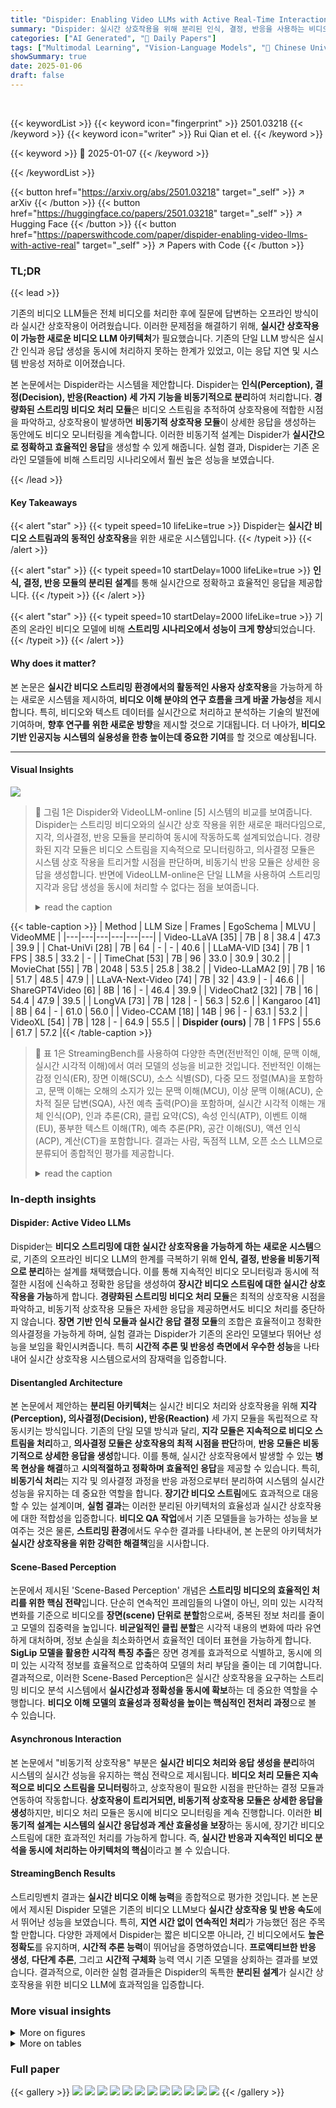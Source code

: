 ```yaml
---
title: "Dispider: Enabling Video LLMs with Active Real-Time Interaction via Disentangled Perception, Decision, and Reaction"
summary: "Dispider: 실시간 상호작용을 위해 분리된 인식, 결정, 반응을 사용하는 비디오 LLM을 가능하게 합니다."
categories: ["AI Generated", "🤗 Daily Papers"]
tags: ["Multimodal Learning", "Vision-Language Models", "🏢 Chinese University of Hong Kong",]
showSummary: true
date: 2025-01-06
draft: false
---
```


<br>

{{< keywordList >}}
{{< keyword icon="fingerprint" >}} 2501.03218 {{< /keyword >}}
{{< keyword icon="writer" >}} Rui Qian et el. {{< /keyword >}}
 
{{< keyword >}} 🤗 2025-01-07 {{< /keyword >}}
 
{{< /keywordList >}}

{{< button href="https://arxiv.org/abs/2501.03218" target="_self" >}}
↗ arXiv
{{< /button >}}
{{< button href="https://huggingface.co/papers/2501.03218" target="_self" >}}
↗ Hugging Face
{{< /button >}}
{{< button href="https://paperswithcode.com/paper/dispider-enabling-video-llms-with-active-real" target="_self" >}}
↗ Papers with Code
{{< /button >}}




### TL;DR


{{< lead >}}

기존의 비디오 LLM들은 전체 비디오를 처리한 후에 질문에 답변하는 오프라인 방식이라 실시간 상호작용이 어려웠습니다. 이러한 문제점을 해결하기 위해, **실시간 상호작용이 가능한 새로운 비디오 LLM 아키텍처**가 필요했습니다.  기존의 단일 LLM 방식은 실시간 인식과 응답 생성을 동시에 처리하지 못하는 한계가 있었고, 이는 응답 지연 및 시스템 반응성 저하로 이어졌습니다.

본 논문에서는 Dispider라는 시스템을 제안합니다. Dispider는 **인식(Perception), 결정(Decision), 반응(Reaction) 세 가지 기능을 비동기적으로 분리**하여 처리합니다. **경량화된 스트리밍 비디오 처리 모듈**은 비디오 스트림을 추적하여 상호작용에 적합한 시점을 파악하고, 상호작용이 발생하면 **비동기적 상호작용 모듈**이 상세한 응답을 생성하는 동안에도 비디오 모니터링을 계속합니다. 이러한 비동기적 설계는 Dispider가 **실시간으로 정확하고 효율적인 응답**을 생성할 수 있게 해줍니다. 실험 결과, Dispider는 기존 온라인 모델들에 비해 스트리밍 시나리오에서 훨씬 높은 성능을 보였습니다.

{{< /lead >}}


#### Key Takeaways

{{< alert "star" >}}
{{< typeit speed=10 lifeLike=true >}} Dispider는 **실시간 비디오 스트림과의 동적인 상호작용**을 위한 새로운 시스템입니다. {{< /typeit >}}
{{< /alert >}}

{{< alert "star" >}}
{{< typeit speed=10 startDelay=1000 lifeLike=true >}} **인식, 결정, 반응 모듈의 분리된 설계**를 통해 실시간으로 정확하고 효율적인 응답을 제공합니다. {{< /typeit >}}
{{< /alert >}}

{{< alert "star" >}}
{{< typeit speed=10 startDelay=2000 lifeLike=true >}} 기존의 온라인 비디오 모델에 비해 **스트리밍 시나리오에서 성능이 크게 향상**되었습니다. {{< /typeit >}}
{{< /alert >}}

#### Why does it matter?
본 논문은 **실시간 비디오 스트리밍 환경에서의 활동적인 사용자 상호작용**을 가능하게 하는 새로운 시스템을 제시하여, **비디오 이해 분야의 연구 흐름을 크게 바꿀 가능성**을 제시합니다.  특히, 비디오와 텍스트 데이터를 실시간으로 처리하고 분석하는 기술의 발전에 기여하며, **향후 연구를 위한 새로운 방향**을 제시할 것으로 기대됩니다.  더 나아가, **비디오 기반 인공지능 시스템의 실용성을 한층 높이는데 중요한 기여**를 할 것으로 예상됩니다.

------
#### Visual Insights



![](https://arxiv.org/html/2501.03218/x1.png)

> 🔼 그림 1은 Dispider와 VideoLLM-online [5] 시스템의 비교를 보여줍니다. Dispider는 스트리밍 비디오와의 실시간 상호 작용을 위한 새로운 패러다임으로, 지각, 의사결정, 반응 모듈을 분리하여 동시에 작동하도록 설계되었습니다.  경량화된 지각 모듈은 비디오 스트림을 지속적으로 모니터링하고, 의사결정 모듈은 시스템 상호 작용을 트리거할 시점을 판단하며, 비동기식 반응 모듈은 상세한 응답을 생성합니다. 반면에 VideoLLM-online은 단일 LLM을 사용하여 스트리밍 지각과 응답 생성을 동시에 처리할 수 없다는 점을 보여줍니다.
> <details>
> <summary>read the caption</summary>
> Figure 1: Schematic comparison between Dispider and VideoLLM-online [5]. Our Dispider introduces a disentangled paradigm for active real-time interaction with streaming video. It features a lightweight perception module for continuous monitoring, a decision module to determine when to trigger system interactions, and an asynchronous reaction module for generating detailed responses. In contrast, VideoLLM-online is unable to simultaneously perform streaming perception and response generation because it relies on a single LLM to handle both functions.
> </details>





{{< table-caption >}}
| Method | LLM Size | Frames | EgoSchema | MLVU | VideoMME |
|---|---|---|---|---|---| 
| Video-LLaVA [35] | 7B | 8 | 38.4 | 47.3 | 39.9 |
| Chat-UniVi [28] | 7B | 64 | - | - | 40.6 |
| LLaMA-VID [34] | 7B | 1 FPS | 38.5 | 33.2 | - |
| TimeChat [53] | 7B | 96 | 33.0 | 30.9 | 30.2 |
| MovieChat [55] | 7B | 2048 | 53.5 | 25.8 | 38.2 |
| Video-LLaMA2 [9] | 7B | 16 | 51.7 | 48.5 | 47.9 |
| LLaVA-Next-Video [74] | 7B | 32 | 43.9 | - | 46.6 |
| ShareGPT4Video [6] | 8B | 16 | - | 46.4 | 39.9 |
| VideoChat2 [32] | 7B | 16 | 54.4 | 47.9 | 39.5 |
| LongVA [73] | 7B | 128 | - | 56.3 | 52.6 |
| Kangaroo [41] | 8B | 64 | - | 61.0 | 56.0 |
| Video-CCAM [18] | 14B | 96 | - | 63.1 | 53.2 |
| VideoXL [54] | 7B | 128 | - | 64.9 | 55.5 |
| **Dispider (ours)** | 7B | 1 FPS | 55.6 | 61.7 | 57.2 |{{< /table-caption >}}

> 🔼 표 1은 StreamingBench를 사용하여 다양한 측면(전반적인 이해, 문맥 이해, 실시간 시각적 이해)에서 여러 모델의 성능을 비교한 것입니다. 전반적인 이해는 감정 인식(ER), 장면 이해(SCU), 소스 식별(SD), 다중 모드 정렬(MA)을 포함하고, 문맥 이해는 오해의 소지가 있는 문맥 이해(MCU), 이상 문맥 이해(ACU), 순차적 질문 답변(SQA), 사전 예측 출력(PO)을 포함하며, 실시간 시각적 이해는 개체 인식(OP), 인과 추론(CR), 클립 요약(CS), 속성 인식(ATP), 이벤트 이해(EU), 풍부한 텍스트 이해(TR), 예측 추론(PR), 공간 이해(SU), 액션 인식(ACP), 계산(CT)을 포함합니다. 결과는 사람, 독점적 LLM, 오픈 소스 LLM으로 분류되어 종합적인 평가를 제공합니다.
> <details>
> <summary>read the caption</summary>
> Table 1: Performance comparison on StreamingBench on Omni-source Understanding, Contextual Understanding, and Real-Time Visual Understanding. Omni-source Understanding includes Emotion Recognition (ER), Scene Understanding (SCU), Source Discrimination (SD), and Multimodal Alignment (MA). Contextual Understanding includes Misleading Context Understanding (MCU), Anomaly Context Understanding (ACU), Sequential Question Answering (SQA) and Proactive Output (PO). Real-Time Visual Understanding includes Object Perception (OP), Causal Reasoning (CR), Clips Summarization (CS), Attribute Perception (ATP), Event Understanding (EU), Text-Rich Understanding (TR), Prospective Reasoning (PR), Spatial Understanding (SU), Action Perception (ACP), and Counting (CT). Results are categorized into Human, Proprietary MLLMs, and Open-Source MLLMs for a comprehensive evaluation.
> </details>





### In-depth insights


#### Dispider: Active Video LLMs
Dispider는 **비디오 스트리밍에 대한 실시간 상호작용을 가능하게 하는 새로운 시스템**으로, 기존의 오프라인 비디오 LLM의 한계를 극복하기 위해 **인식, 결정, 반응을 비동기적으로 분리**하는 설계를 채택했습니다.  이를 통해 지속적인 비디오 모니터링과 동시에 적절한 시점에 신속하고 정확한 응답을 생성하여 **장시간 비디오 스트림에 대한 실시간 상호 작용을 가능**하게 합니다.  **경량화된 스트리밍 비디오 처리 모듈**은 최적의 상호작용 시점을 파악하고, 비동기적 상호작용 모듈은 자세한 응답을 제공하면서도 비디오 처리를 중단하지 않습니다.  **장면 기반 인식 모듈과 실시간 응답 결정 모듈**의 조합은 효율적이고 정확한 의사결정을 가능하게 하며,  실험 결과는 Dispider가 기존의 온라인 모델보다 뛰어난 성능을 보임을 확인시켜줍니다.  특히 **시간적 추론 및 반응성 측면에서 우수한 성능**을 나타내어 실시간 상호작용 시스템으로서의 잠재력을 입증합니다.

#### Disentangled Architecture
본 논문에서 제안하는 **분리된 아키텍처**는 실시간 비디오 처리와 상호작용을 위해 **지각(Perception), 의사결정(Decision), 반응(Reaction)** 세 가지 모듈을 독립적으로 작동시키는 방식입니다. 기존의 단일 모델 방식과 달리, **지각 모듈은 지속적으로 비디오 스트림을 처리**하고, **의사결정 모듈은 상호작용의 최적 시점을 판단**하며, **반응 모듈은 비동기적으로 상세한 응답을 생성**합니다. 이를 통해, 실시간 상호작용에서 발생할 수 있는 **병목 현상을 해결**하고 **시의적절하고 정확하며 효율적인 응답**을 제공할 수 있습니다. 특히, **비동기식 처리**는 지각 및 의사결정 과정을 반응 과정으로부터 분리하여 시스템의 실시간 성능을 유지하는 데 중요한 역할을 합니다.  **장기간 비디오 스트림**에도 효과적으로 대응할 수 있는 설계이며,  **실험 결과**는 이러한 분리된 아키텍처의 효율성과 실시간 상호작용에 대한 적합성을 입증합니다.  **비디오 QA 작업**에서 기존 모델들을 능가하는 성능을 보여주는 것은 물론, **스트리밍 환경**에서도 우수한 결과를 나타내어, 본 논문의 아키텍처가 **실시간 상호작용을 위한 강력한 해결책**임을 시사합니다.

#### Scene-Based Perception
논문에서 제시된 'Scene-Based Perception' 개념은 **스트리밍 비디오의 효율적인 처리를 위한 핵심 전략**입니다.  단순히 연속적인 프레임들의 나열이 아닌, 의미 있는 시각적 변화를 기준으로 비디오를 **장면(scene) 단위로 분할**함으로써, 중복된 정보 처리를 줄이고 모델의 집중력을 높입니다.  **비균일적인 클립 분할**은 시각적 내용의 변화에 따라 유연하게 대처하며, 정보 손실을 최소화하면서 효율적인 데이터 표현을 가능하게 합니다.  **SigLip 모델을 활용한 시각적 특징 추출**은 장면 경계를 효과적으로 식별하고, 동시에 의미 있는 시각적 정보를 효율적으로 압축하여 모델의 처리 부담을 줄이는 데 기여합니다.  결과적으로, 이러한 Scene-Based Perception은 실시간 상호작용을 요구하는 스트리밍 비디오 분석 시스템에서 **실시간성과 정확성을 동시에 확보**하는 데 중요한 역할을 수행합니다.  **비디오 이해 모델의 효율성과 정확성을 높이는 핵심적인 전처리 과정**으로 볼 수 있습니다.

#### Asynchronous Interaction
본 논문에서 "비동기적 상호작용" 부분은 **실시간 비디오 처리와 응답 생성을 분리**하여 시스템의 실시간 성능을 유지하는 핵심 전략으로 제시됩니다.  **비디오 처리 모듈은 지속적으로 비디오 스트림을 모니터링**하고, 상호작용이 필요한 시점을 판단하는 결정 모듈과 연동하여 작동합니다.  **상호작용이 트리거되면, 비동기적 상호작용 모듈은 상세한 응답을 생성**하지만, 비디오 처리 모듈은 동시에 비디오 모니터링을 계속 진행합니다. 이러한 **비동기적 설계는 시스템의 실시간 응답성과 계산 효율성을 보장**하는 동시에, 장기간 비디오 스트림에 대한 효과적인 처리를 가능하게 합니다.  즉, **실시간 반응과 지속적인 비디오 분석을 동시에 처리하는 아키텍처의 핵심**이라고 볼 수 있습니다.

#### StreamingBench Results
스트리밍벤치 결과는 **실시간 비디오 이해 능력**을 종합적으로 평가한 것입니다.  본 논문에서 제시된 Dispider 모델은 기존의 비디오 LLM보다 **실시간 상호작용 및 반응 속도**에서 뛰어난 성능을 보였습니다. 특히, **지연 시간 없이 연속적인 처리**가 가능했던 점은 주목할 만합니다.  다양한 과제에서 Dispider는 짧은 비디오뿐 아니라, 긴 비디오에서도 **높은 정확도**를 유지하며,  **시간적 추론 능력**이 뛰어남을 증명하였습니다.  **프로액티브한 반응 생성**, **다단계 추론**, 그리고 **시간적 구체화** 능력 역시 기존 모델을 상회하는 결과를 보였습니다.  결과적으로, 이러한 실험 결과들은 Dispider의 독특한 **분리된 설계**가 실시간 상호작용을 위한 비디오 LLM에 효과적임을 입증합니다.


### More visual insights

<details>
<summary>More on figures
</summary>


![](https://arxiv.org/html/2501.03218/x2.png)

> 🔼 그림 2는 실시간 스트리밍 비디오 처리 시스템에서 응답 결정 모듈의 작동 방식을 보여줍니다.  이 모듈은 비디오 스트림을 처리하면서 응답 시점을 동적으로 결정합니다. 비디오는 장면 경계에 따라 크기가 다른 여러 클립으로 분할되고, 과거 상호 작용 내역을 담은 기억 메모리가 활용되어 맥락을 파악합니다.  모듈은 메모리 특징, 클립 특징, 질문 텍스트, 그리고 ⟨TODO⟩ 및 ⟨ANS⟩ 와 같은 특수 토큰들을 결합하여 응답 시점을 결정합니다. 즉, 현재 비디오 장면의 내용과 과거 질문 및 답변 이력을 종합적으로 고려하여,  새로운 정보가 충분히 축적되었을 때만 모델이 답변을 생성하도록 제어합니다.
> <details>
> <summary>read the caption</summary>
> Figure 2:  Illustration of the Response Decision Module in a proactive streaming video processing system. The module dynamically determines when to respond during video streaming by segmenting the video into non-uniform clips and utilizing historical memory to capture context. The module then combines memory features, clip features, question text, and special tokens, ⟨TODO⟩ and ⟨ANS⟩, to decide on response timing.
> </details>



![](https://arxiv.org/html/2501.03218/x3.png)

> 🔼 그림 3은 Dispider와 VideoLLM-online의 실시간 비디오 이해 능력에 대한 정량적 비교를 보여줍니다. 질문은 비디오 시작 시점에 제시되며, 모델의 응답은 텍스트 형태의 답변이나 무응답 상태로 표시됩니다. Dispider는 VideoLLM-online에 비해 지속적인 비디오 스트리밍 처리와 실시간 상호작용 측면에서 우수한 성능을 보여줍니다.  Dispider는 비디오 내용을 지속적으로 분석하고 적절한 시점에 적시적절한 응답을 생성하며, VideoLLM-online과 달리 비디오 처리와 응답 생성을 동시에 수행할 수 있습니다. 이는 모델의 실시간 응답 능력을 보여주는 중요한 차이점입니다.  각 시점에서 두 모델의 응답과 무응답 상태가 함께 제시되어 비교 분석에 용이하도록 구성되었습니다.
> <details>
> <summary>read the caption</summary>
> Figure 3: Quantitative comparison between Dispider and VideoLLM-online in streaming video understanding. The question is inserted at the beginning, and we show the model’s response in either answer texts or the state of keeping silent.
> </details>



</details>




<details>
<summary>More on tables
</summary>


{{< table-caption >}}
| Method | Frames | TVG<sub>F1</sub> | EPM<sub>F1</sub> | TAL<sub>F1</sub> | VHD<sub>F1</sub> | DVC<sub>F1</sub> | DVC<sub>Sim</sub> | SLC<sub>F1</sub> | SLC<sub>Sim</sub> |
|---|---|---|---|---|---|---|---|---|---| 
| *Conventional video QA inference*. |  |  |  |  |  |  |  |  |  |
| *w/ specialized time tokens* |  |  |  |  |  |  |  |  |  |
| VTG-LLM [24] | 96 | 15.9 | 3.7 | 14.4 | 48.2 | 40.2 | 18.6 | 20.8 | 14.4 |
| LITA [26] | 100 | 22.2 | 4.6 | 18.0 | 23.9 | 39.7 | 17.2 | 21.0 | 12.2 |
| ETChat [42] | 1 FPS | 38.6 | 10.2 | 30.8 | 62.5 | 38.4 | 19.7 | 24.4 | 14.6 |
| \hdashline      *w/o specialized time tokens* |  |  |  |  |  |  |  |  |  |
| VideoChatGPT [43] | 100 | 7.0 | 1.3 | 15.1 | 28.8 | 8.8 | 11.3 | 5.7 | 10.2 |
| Video-LLaVA [35] | 8 | 7.0 | 1.9 | 15.0 | 28.9 | 28.0 | 15.0 | 0.9 | 8.3 |
| LLaMA-VID [34] | 1 FPS | 5.5 | 1.2 | 8.0 | 30.0 | 27.1 | 12.6 | 5.2 | 11.1 |
| Video-LLaMA2 [9] | 8 | 0.1 | 0.0 | 0.0 | 1,5 | 0.6 | 14.5 | 0.0 | 15.2 |
| PLLaVA [63] | 16 | 6.9 | 1.1 | 5.7 | 28.9 | 13.3 | 10.6 | 9.7 | 11.8 |
| VTimeLLM [25] | 100 | 7.6 | 1.9 | 18.2 | 28.9 | 12.4 | 13.1 | 8.7 | 6.4 |
| TimeChat [53] | 96 | 26.2 | 3.9 | 10.1 | 40.5 | 16.6 | 12.5 | 5.6 | 9.2 |
| **Dispider (ours)** | 1 FPS | 43.6 | 17.2 | 29.9 | 51.5 | 31.6 | 17.8 | 14.1 | 11.7 |
| *Streaming video QA inference*. |  |  |  |  |  |  |  |  |  |
| VideoLLM-Online [5] | 2 FPS | 13.2 | 3.8 | 9.1 | 22.4 | 24.0 | 13.4 | 9.9 | 10.1 |
| **Dispider (ours)** | 1 FPS | 36.1 | 15.5 | 27.3 | 54.2 | 33.8 | 18.9 | 18.8 | 12.4 |{{< /table-caption >}}
> 🔼 표 2는 긴 비디오 벤치마크에 대한 다양한 비디오 LLM 모델들의 성능을 비교 분석한 표입니다.  EgoSchema 전체 데이터셋, MLVU 객관식 질문, 그리고 자막 없는 VideoMME 전체 데이터셋에 대한 정확도를 제시합니다. 공정한 비교를 위해 LLM의 크기와 샘플링된 프레임 수도 함께 표시합니다.  즉, 각 모델이 긴 비디오를 얼마나 잘 이해하는지, 특히  주요 벤치마크 데이터셋에서 얼마나 정확한지를 보여줍니다.
> <details>
> <summary>read the caption</summary>
> Table 2: Comparison on long video benchmarks. We report the accuracy on the EgoSchema full set, MLVU multiple-choice questions, and the VideoMME overall set without subtitles. For a fair comparison, we also present the model size of the LLM and the number of sampled frames.
> </details>

{{< table-caption >}}
| Clip | MLVU | V-MME | TVG<sub>F1</sub> | DVC<sub>F1</sub> | DVC<sub>Sim</sub> |
|---|---|---|---|---|---| 
| Uniform | 59.8 | 55.4 | 34.5 | 33.1 | 18.1 |
| Scene-based | 61.7 | 57.2 | 36.1 | 33.8 | 18.9 |{{< /table-caption >}}
> 🔼 표 3은 ETBench 벤치마크에 대한 실험 결과를 보여줍니다. 두 가지 설정(기존 비디오 QA 설정과 스트리밍 설정)에서의 성능을 비교 분석합니다. 기존 설정에서는 모델이 전체 비디오를 본 후 질문에 답변해야 하지만, 스트리밍 설정에서는 비디오 시작 시점에 질문이 주어지고 모델은 실시간으로 응답해야 합니다. 표에는 두 설정 모두에 적합한 여섯 가지 하위 작업에 대한 성능이 제시되어 있습니다.
> <details>
> <summary>read the caption</summary>
> Table 3: Comparison on ETBench. We present the results for two different settings. In the conventional video QA setting, the model is required to answer the question after watching the entire video. In the streaming setting, the question is placed at the beginning of the video, and the model is expected to provide real-time responses. We report performance on six subtasks that are suitable for both evaluation settings.
> </details>

{{< table-caption >}}
| ⟨ANS⟩ | ⟨TODO⟩ | ⟨SILENT⟩ | TVG<sub>F1</sub> | DVC<sub>F1</sub> | DVC<sub>Sim</sub> |
|---|---|---|---|---|---| 
| ✗ | ✗ | ✗ | 20.1 | 19.7 | 12.3 |
| ✗ | ✗ | ✓ | 26.3 | 24.9 | 13.1 |
| ✓ | ✗ | ✓ | 35.2 | 31.0 | 17.2 |
| ✗ | ✓ | ✓ | 28.7 | 25.6 | 14.5 |
| ✓ | ✓ | ✗ | 35.5 | 30.2 | 16.8 |
| ✓ | ✓ | ✓ | 36.1 | 33.8 | 18.9 |{{< /table-caption >}}
> 🔼 표 4는 클립 분할 전략에 대한 추가 분석 결과를 보여줍니다. 논문에서는 균일한 16프레임 클립 분할과 SigLip을 사용한 장면 기반의 비균일 클립 분할 두 가지 방법을 비교합니다.  MLVU와 VideoMME 벤치마크에 대한 기존 방식의 QA 정확도와 ETBench의 시간적 비디오 접지 및 밀집 비디오 캡션 작업에 대한 스트리밍 지표를 측정하여 두 방법의 성능 차이를 분석합니다.  이는 장면 기반 분할이 비디오의 구조적 정보를 더 잘 보존하여 모델 학습과 시의 적절한 응답 생성에 도움이 되는지 확인하기 위함입니다.
> <details>
> <summary>read the caption</summary>
> Table 4: Ablation study on the clip segmentation. We compare uniform 16-frame clip segmentation and our scene-based segmentation with SigLip.
> </details>

</details>




### Full paper

{{< gallery >}}
<img src="paper_images/1.png" class="grid-w50 md:grid-w33 xl:grid-w25" />
<img src="paper_images/2.png" class="grid-w50 md:grid-w33 xl:grid-w25" />
<img src="paper_images/3.png" class="grid-w50 md:grid-w33 xl:grid-w25" />
<img src="paper_images/4.png" class="grid-w50 md:grid-w33 xl:grid-w25" />
<img src="paper_images/5.png" class="grid-w50 md:grid-w33 xl:grid-w25" />
<img src="paper_images/6.png" class="grid-w50 md:grid-w33 xl:grid-w25" />
<img src="paper_images/7.png" class="grid-w50 md:grid-w33 xl:grid-w25" />
<img src="paper_images/8.png" class="grid-w50 md:grid-w33 xl:grid-w25" />
<img src="paper_images/9.png" class="grid-w50 md:grid-w33 xl:grid-w25" />
<img src="paper_images/10.png" class="grid-w50 md:grid-w33 xl:grid-w25" />
<img src="paper_images/11.png" class="grid-w50 md:grid-w33 xl:grid-w25" />
<img src="paper_images/12.png" class="grid-w50 md:grid-w33 xl:grid-w25" />
{{< /gallery >}}